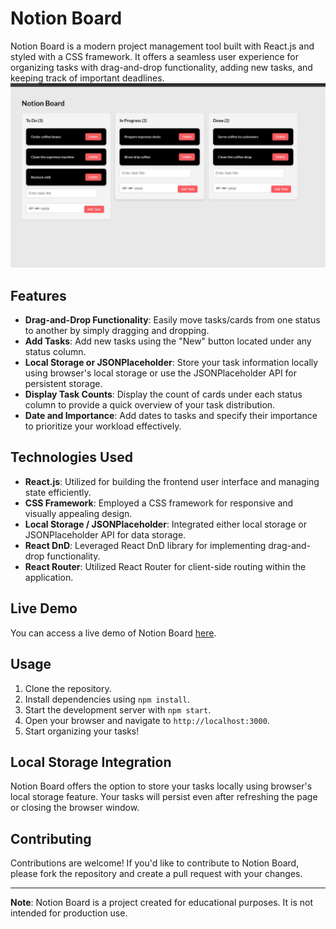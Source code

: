 # Notion Board

Notion Board is a modern project management tool built with React.js and styled with a CSS framework. It offers a seamless user experience for organizing tasks with drag-and-drop functionality, adding new tasks, and keeping track of important deadlines.
![Notion Board Preview](https://github.com/pulkitkhatter/todoboard/blob/main/WhatsApp%20Image%202024-03-10%20at%2014.50.57_dcf68950.jpg)
## Features

- **Drag-and-Drop Functionality**: Easily move tasks/cards from one status to another by simply dragging and dropping.
- **Add Tasks**: Add new tasks using the "New" button located under any status column.
- **Local Storage or JSONPlaceholder**: Store your task information locally using browser's local storage or use the JSONPlaceholder API for persistent storage.
- **Display Task Counts**: Display the count of cards under each status column to provide a quick overview of your task distribution.
- **Date and Importance**: Add dates to tasks and specify their importance to prioritize your workload effectively.

## Technologies Used

- **React.js**: Utilized for building the frontend user interface and managing state efficiently.
- **CSS Framework**: Employed a CSS framework for responsive and visually appealing design.
- **Local Storage / JSONPlaceholder**: Integrated either local storage or JSONPlaceholder API for data storage.
- **React DnD**: Leveraged React DnD library for implementing drag-and-drop functionality.
- **React Router**: Utilized React Router for client-side routing within the application.

## Live Demo

You can access a live demo of Notion Board [here](#).

## Usage

1. Clone the repository.
2. Install dependencies using `npm install`.
3. Start the development server with `npm start`.
4. Open your browser and navigate to `http://localhost:3000`.
5. Start organizing your tasks!

## Local Storage Integration

Notion Board offers the option to store your tasks locally using browser's local storage feature. Your tasks will persist even after refreshing the page or closing the browser window.


## Contributing

Contributions are welcome! If you'd like to contribute to Notion Board, please fork the repository and create a pull request with your changes.


---

**Note**: Notion Board is a project created for educational purposes. It is not intended for production use.
